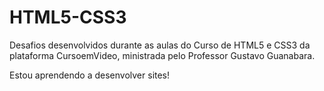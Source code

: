 # HTML5-CSS3
 Desafios desenvolvidos durante as aulas do Curso de HTML5 e CSS3 da plataforma CursoemVideo, ministrada pelo Professor Gustavo Guanabara.

 Estou aprendendo a desenvolver sites!

